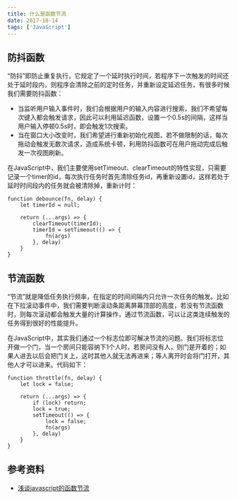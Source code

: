 ```yaml
---
title: 什么是函数节流
date: 2017-10-14
tags: ['JavaScript']
---
```

## 防抖函数
“防抖”即防止重复执行，它规定了一个延时执行时间，若程序下一次触发的时间还处于延时段内，则程序会清除之前的定时任务，并重新设定延迟任务，有很多时候我们需要防抖函数：
- 当监听用户输入事件时，我们会根据用户的输入内容进行搜索，我们不希望每次键入都会触发请求，因此可以利用延迟函数，设置一个0.5s的间隔，这样当用户输入停顿0.5s时，即会触发1次搜索。
- 当在窗口大小改变时，我们希望进行重新初始化视图，若不做限制的话，每次拖动会触发无数次请求，造成系统卡顿，利用防抖函数可在用户拖动完成后触发一次视图刷新。

在JavaScript中，我们主要使用setTimeout、clearTimeout的特性实现，只需要记录一个timer的id，每次执行任务时首先清除任务id，再重新设置id，这样若处于延时时间段内的任务就会被清除掉，重新计时：
```
function debounce(fn, delay) {
    let timerId = null;
    
    return (...args) => {
        clearTimeout(timerId);
        timerId = setTimeout(() => {
            fn(args)
        }, delay)
    }    
}
```

## 节流函数
“节流”就是降低任务执行频率，在指定的时间间隔内只允许一次任务的触发。比如在下拉滚动事件中，我们需要判断滚动条距离屏幕顶部的高度，若没有节流函数时，则每次滚动都会触发大量的计算操作，通过节流函数，可以让这类连续触发的任务得到很好的性能提升。

在JavaScript中，其实我们通过一个标志位即可解决节流的问题。我们将标志位开做一个门，当一个房间只能容纳下1个人时，若房间没有人，则门是开着的；如果人进去以后会把门关上，这时其他人就无法再进来；等人离开时会将门打开，其他人才可以进来。代码如下：

```
function throttle(fn, delay) {
    let lock = false;
    
    return (...args) => {
        if (lock) return;
        lock = true;
        setTimeout(() => {
            lock = false;
            fn(args)
        }, delay)
    }    
}
```

## 参考资料

- [浅谈javascript的函数节流](http://www.alloyteam.com/2012/11/javascript-throttle/)



